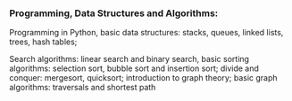  ### Programming, Data Structures and Algorithms: 
Programming in Python, basic data 
structures: stacks, queues, linked lists, trees, hash tables; 

Search algorithms: linear search 
and binary search, basic sorting algorithms: selection sort, bubble sort and insertion sort; 
divide and conquer: mergesort, quicksort; introduction to graph theory; basic graph 
algorithms: traversals and shortest path

